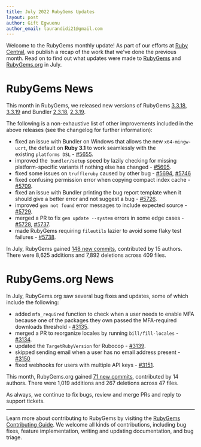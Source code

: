 ```yaml
---
title: July 2022 RubyGems Updates
layout: post
author: Gift Egwuenu
author_email: laurandidi21@gmail.com
---
```


Welcome to the RubyGems monthly update! As part of our efforts at [Ruby Central](http://rubytogether.org/), we publish a recap of the work that we've done the previous month. Read on to find out what updates were made to [RubyGems](https://github.com/rubygems/rubygems) and [RubyGems.org](https://github.com/rubygems/rubygems.org) in July.

# RubyGems News

This month in RubyGems, we released new versions of RubyGems [3.3.18](https://github.com/rubygems/rubygems/blob/master/CHANGELOG.md#3318--2022-07-14), [3.3.19](https://github.com/rubygems/rubygems/blob/master/CHANGELOG.md#3319--2022-07-27) and Bundler [2.3.18](https://github.com/rubygems/rubygems/blob/master/bundler/CHANGELOG.md#2318-july-14-2022), [2.3.19](https://github.com/rubygems/rubygems/blob/master/bundler/CHANGELOG.md#2319-july-27-2022).

The following is a non-exhaustive list of other improvements included in the above releases (see the changelog for further information):
 
- fixed an issue with Bundler on Windows that allows the new `x64-mingw-ucrt`, the default on **Ruby 3.1** to work seamlessly with the existing `platforms DSL` - [#5655](https://github.com/rubygems/rubygems/pull/5655). 
- improved the  `bundler/setup` speed by lazily checking for missing platform-specific variants if nothing else has changed - [#5695](https://github.com/rubygems/rubygems/pull/5695).
- fixed some issues on `truffleruby` caused by other bug - [#5694](https://github.com/rubygems/rubygems/pull/5694), [#5746](https://github.com/rubygems/rubygems/pull/5746)
- fixed confusing permission error when copying compact index cache  - [#5709](https://github.com/rubygems/rubygems/pull/5709).
- fixed an issue with Bundler printing the bug report template when it should give a better error and not suggest a bug - [#5726](https://github.com/rubygems/rubygems/pull/5726).
- improved `gem not found` error messages to include expected source - [#5729](https://github.com/rubygems/rubygems/pull/5729).
- merged a PR to fix `gem update --system` errors in some edge cases - [#5728](https://github.com/rubygems/rubygems/pull/5728), [#5737](https://github.com/rubygems/rubygems/pull/5737).
- made RubyGems requiring `fileutils` lazier to avoid some flaky test failures - [#5738](https://github.com/rubygems/rubygems/pull/5738).

In July, RubyGems gained [148 new commits](https://github.com/rubygems/rubygems/compare/master@%7B2022-07-01%7D...master@%7B2022-07-31%7D), contributed by 15 authors. There were 8,625 additions and 7,892 deletions across 409 files.

# RubyGems.org News
In July, RubyGems.org saw several bug fixes and updates, some of which include the following:

- added `mfa_required` function to check when a user needs to enable MFA because one of the packages they own passed the MFA-required downloads threshold - [#3135](https://github.com/rubygems/rubygems.org/pull/3135).
- merged a PR to reorganize locales by running `bill/fill-locales` - [#3134](https://github.com/rubygems/rubygems.org/pull/3134).
- updated the `TargetRubyVersion` for Rubocop - [#3139](https://github.com/rubygems/rubygems.org/pull/3139).
- skipped sending email when a user has no email address present - [#3150](https://github.com/rubygems/rubygems.org/pull/3150)
- fixed webhooks for users with multiple API keys - [#3151](https://github.com/rubygems/rubygems.org/pull/3151).

This month, RubyGems.org gained [71 new commits](https://github.com/rubygems/rubygems.org/compare/master@%7B2022-06-01%7D...master@%7B2022-06-31%7D), contributed by 14 authors. There were 1,019 additions and 267 deletions across 47 files.

As always, we continue to fix bugs, review and merge PRs and reply to support tickets.

---
Learn more about contributing to RubyGems by visiting the [RubyGems Contributing Guide](https://github.com/rubygems/rubygems/blob/master/CONTRIBUTING.md#how-to-contribute). We welcome all kinds of contributions, including bug fixes, feature implementation, writing and updating documentation, and bug triage.
